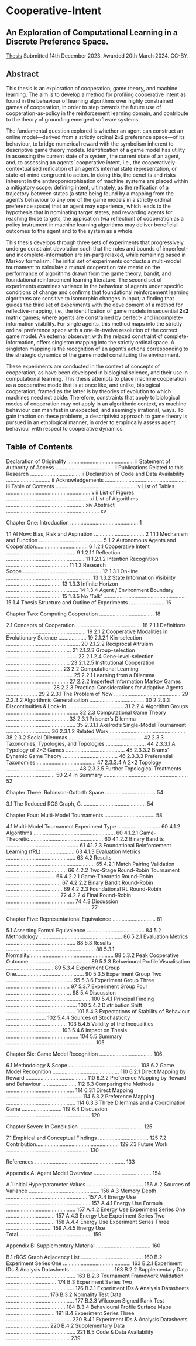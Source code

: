 # Cooperative-Intent
## An Exploration of Computational Learning in a Discrete Preference Space. 

[Thesis](Cooperative-Intent_Thesis_Stanton_2023.pdf)
Submitted 14th December 2023. 
Awarded 20th March 2024.
CC-BY.


## Abstract

This thesis is an exploration of cooperation, game theory, and machine learning. The aim is to develop a method for profiling cooperative intent as found in the behaviour of learning algorithms over highly constrained games of cooperation; in order to step towards the future use of cooperation-as-policy in the reinforcement learning domain, and contribute to the theory of grounding emergent software systems.

The fundamental question explored is whether an agent can construct an online model—derived from a strictly ordinal 𝟐×𝟐 preference space—of its behaviour, to bridge numerical reward with the symbolism inherent to descriptive game theory models. Identification of a game model has utility in assessing the current state of a system, the current state of an agent, and, to assessing an agents’ cooperative intent, i.e., the cooperatively-contextualised reification of an agent’s internal state representation, or state-of-mind congruent to action. In doing this, the benefits and risks inherent in the anthropomorphisation of machine systems are placed within a mitigatory scope: defining intent, ultimately, as the reification of a trajectory between states (a state being found by a mapping from the agent’s behaviour to any one of the game models in a strictly ordinal preference space) that an agent may experience, which leads to the hypothesis that in nominating target states, and rewarding agents for reaching those targets, the application (via reflection) of cooperation as a policy instrument in machine learning algorithms may deliver beneficial outcomes to the agent and to the system as a whole.

This thesis develops through three sets of experiments that progressively undergo constraint devolution such that the rules and bounds of imperfect- and incomplete-information are (in-part) relaxed, while remaining based in Markov formalism. The initial set of experiments conducts a multi-model tournament to calculate a mutual cooperation rate metric on the performance of algorithms drawn from the game theory, bandit, and foundational reinforcement learning literature. The second set of experiments examines variance in the behaviour of agents under specific conditions of change and confirms that foundational reinforcement learning algorithms are sensitive to isomorphic changes in input; a finding that guides the third set of experiments with the development of a method for reflective-mapping, i.e., the identification of game models in sequential 𝟐×𝟐 matrix games; where agents are constrained by perfect- and incomplete-information visibility. For single agents, this method maps into the strictly ordinal preference space with a one-in-twelve resolution of the correct game model. An external observer, with the relaxed constraint of complete-information, offers singleton mapping into the strictly ordinal space. A singleton mapping is the recognition of an agent’s actions corresponding to the strategic dynamics of the game model constituting the environment.

These experiments are conducted in the context of concepts of cooperation, as have been developed in biological science, and their use in computational learning. This thesis attempts to place machine cooperation as a cooperative mode that is at once like, and unlike, biological cooperation, framed as the latter is by theories of evolution to which machines need not abide. Therefore, constraints that apply to biological modes of cooperation may not apply in an algorithmic context, as machine behaviour can manifest in unexpected, and seemingly irrational, ways. To gain traction on these problems, a descriptivist approach to game theory is pursued in an ethological manner, in order to empirically assess agent behaviour with respect to cooperative dynamics.


## Table of Contents

Declaration of Originality ............................................. ii
Statement of Authority of Access ....................................... ii
Publications Related to this Research .................................. ii
Declaration of Code and Data Availability .............................. ii
Acknowledgements ....................................................... iii
Table of Contents ...................................................... iv
List of Tables ......................................................... viii
List of Figures ........................................................ xi
List of Algorithms ..................................................... xiv
Abstract ............................................................... xv

Chapter One: Introduction .............................................. 1

1.1 AI Now: Bias, Risk and Aspiration .................................. 2
1.1.1 Mechanism and Function ........................................... 5
1.2 Autonomous Agents and Cooperation................................... 6
1.2.1 Cooperative Intent ............................................... 9
1.2.1.1 Reflection ..................................................... 11
1.2.1.2 Intention Recognition .......................................... 11
1.3 Research Scope...................................................... 12
1.3.1 On-line .......................................................... 13
1.3.2 State Information Visibility ..................................... 13
1.3.3 Infinite Horizon ................................................. 14
1.3.4 Agent / Environment Boundary ..................................... 15
1.3.5 No ‘Talk’ ........................................................ 15
1.4 Thesis Structure and Outline of Experiments ........................ 16

Chapter Two: Computing Cooperation ..................................... 18

2.1 Concepts of Cooperation ............................................ 18
2.1.1 Definitions ...................................................... 19
2.1.2 Cooperative Modalities in Evolutionary Science ................... 19
2.1.2.1 Kin-selection .................................................. 20
2.1.2.2 Reciprocal Altruism ............................................ 21
2.1.2.3 Group-selection ................................................ 22
2.1.2.4 Gene-level-selection ........................................... 23
2.1.2.5 Institutional Cooperation ...................................... 23
2.2 Computational Learning ............................................. 25
2.2.1 Learning from a Dilemma .......................................... 27
2.2.2 Imperfect Information Markov Games ............................... 28
2.2.3 Practical Considerations for Adaptive Agents ..................... 29
2.2.3.1 The Problem of Now ............................................. 29
2.2.3.2 Algorithmic Generalisation ..................................... 30
2.2.3.3 Discontinuities & Lock-In ...................................... 31
2.2.4 Algorithm Groups ................................................. 32
2.3 Computational Game Theory .......................................... 33
2.3.1 Prisoner’s Dilemma ............................................... 35
2.3.1.1 Axelrod’s Single-Model Tournament .............................. 36
2.3.1.2 Related Work ................................................... 38
2.3.2 Social Dilemmas .................................................. 42
2.3.3 Taxonomies, Typologies, and Topologies ........................... 44
2.3.3.1 A Typology of 2×2 Games ........................................ 45
2.3.3.2 Brams’ Dynamic Game Theory ..................................... 46
2.3.3.3 Preferential Taxonomies ........................................ 47
2.3.3.4 A 2×2 Topology ................................................. 48
2.3.3.5 Further Topological Treatments ................................. 50
2.4 In Summary ......................................................... 52

Chapter Three: Robinson-Goforth Space .................................. 54

3.1 The Reduced RGS Graph, G. .......................................... 54

Chapter Four: Multi-Model Tournaments .................................. 58

4.1 Multi-Model Tournament Experiment Type ............................. 60
4.1.2 Algorithms ....................................................... 60
4.1.2.1 Game-Theoretic.................................................. 60
4.1.2.2 Binary Bandits ................................................. 61
4.1.2.3 Foundational Reinforcement Learning (fRL) ...................... 63
4.1.3 Evaluation Metrics ............................................... 63
4.2 Results ............................................................ 65
4.2.1 Match Pairing Validation ......................................... 66
4.2.2 Two-Stage Round-Robin Tournament ................................. 66
4.2.2.1 Game-Theoretic Round-Robin ..................................... 67
4.2.2.2 Binary Bandit Round-Robin ...................................... 69
4.2.2.3 Foundational RL Round-Robin .................................... 72
4.2.2.4 Final Round-Robin .............................................. 74
4.3 Discussion ......................................................... 77

Chapter Five: Representational Equivalence ............................. 81

5.1 Asserting Formal Equivalence ....................................... 84
5.2 Methodology ........................................................ 86
5.2.1 Evaluation Metrics ............................................... 88
5.3 Results ............................................................ 88
5.3.1 Normality......................................................... 88
5.3.2 Peak Cooperative Outcome ......................................... 89
5.3.3 Behavioural Profile Visualisation ................................ 89
5.3.4 Experiment Group One.............................................. 90
5.3.5 Experiment Group Two ............................................. 95
5.3.6 Experiment Group Three ........................................... 97
5.3.7 Experiment Group Four ............................................ 98
5.4 Discussion ......................................................... 100
5.4.1 Principal Finding ................................................ 100
5.4.2 Distribution Shift ............................................... 101
5.4.3 Expectations of Stability of Behaviour ........................... 102
5.4.4 Sources of Stochasticity ......................................... 103
5.4.5 Validity of the Inequalities ..................................... 103
5.4.6 Impact on Thesis ................................................. 104
5.5 Summary ............................................................ 105

Chapter Six: Game Model Recognition .................................... 106

6.1 Methodology & Scope ................................................ 108
6.2 Game Model Recognition ............................................. 110
6.2.1 Direct Mapping by Reward ......................................... 110
6.2.2 Preference Mapping by Reward and Behaviour ....................... 112
6.3 Comparing the Methods .............................................. 114
6.3.1 Direct Mapping ................................................... 114
6.3.2 Preference Mapping ............................................... 114
6.3.3 Three Dilemmas and a Coordination Game ........................... 119
6.4 Discussion ......................................................... 120

Chapter Seven: In Conclusion ........................................... 125

7.1 Empirical and Conceptual Findings .................................. 125
7.2 Contribution........................................................ 129
7.3 Future Work ........................................................ 130

References ............................................................. 133

Appendix A: Agent Model Overview ....................................... 154

A.1 Initial Hyperparameter Values ...................................... 156
A.2 Sources of Variance ................................................ 156
A.3 Memory Depth ....................................................... 157
A.4 Energy Use ......................................................... 157
A.4.1 Energy Use Formula ............................................... 157
A.4.2 Energy Use Experiment Series One ................................. 157
A.4.3 Energy Use Experiment Series Two ................................. 158
A.4.4 Energy Use Experiment Series Three ............................... 159
A.4.5 Energy Use Total.................................................. 159

Appendix B: Supplementary Material ..................................... 160

B.1 rRGS Graph Adjacency List .......................................... 160
B.2 Experiment Series One .............................................. 163
B.2.1 Experiment IDs & Analysis Datasheets ............................. 163
B.2.2 Supplementary Data ............................................... 163
B.2.3 Tournament Framework Validation .................................. 174
B.3 Experiment Series Two .............................................. 176
B.3.1 Experiment IDs & Analysis Datasheets ............................. 176
B.3.2 Normality Test Data .............................................. 177
B.3.3 Wilcoxon Signed Rank Test ........................................ 184
B.3.4 Behavioural Profile Surface Maps ................................. 191
B.4 Experiment Series Three ............................................ 220
B.4.1 Experiment IDs & Analysis Datasheets ............................. 220
B.4.2 Supplementary Data ............................................... 221
B.5 Code & Data Availability ........................................... 239
